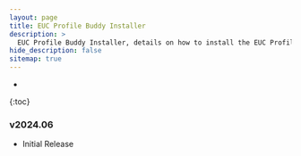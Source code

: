 ```yaml
---
layout: page
title: EUC Profile Buddy Installer
description: >
  EUC Profile Buddy Installer, details on how to install the EUC Profile Buddy.
hide_description: false
sitemap: true
---
```

* 
{:toc}

### v2024.06

- Initial Release
